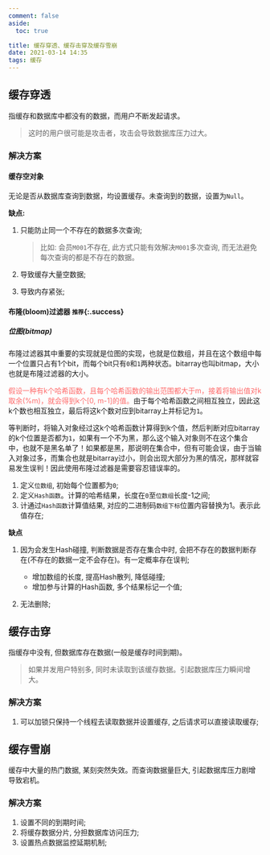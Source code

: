 ```yaml
---
comment: false
aside:
  toc: true

title: 缓存穿透、缓存击穿及缓存雪崩
date: 2021-03-14 14:35
tags: 缓存
---
```


## 缓存穿透

指缓存和数据库中都没有的数据，而用户不断发起请求。

> 这时的用户很可能是攻击者，攻击会导致数据库压力过大。

### 解决方案

#### 缓存空对象

无论是否从数据库查询到数据，均设置缓存。未查询到的数据，设置为`Null`。

**缺点:**

1. 只能防止同一个不存在的数据多次查询;

    > 比如: 会员`M001`不存在, 此方式只能有效解决`M001`多次查询, 而无法避免每次查询的都是不存在的数据。 

2. 导致缓存大量空数据;

3. 导致内存紧张;

#### 布隆(bloom)过滤器 `推荐`{:.success}

##### 位图(bitmap)

布隆过滤器其中重要的实现就是位图的实现，也就是位数组，并且在这个数组中每一个位置只占有1个bit，而每个bit只有`0`和`1`两种状态。bitarray也叫bitmap，大小也就是布隆过滤器的大小。

<font color='#FF6A6A'>假设一种有k个哈希函数，且每个哈希函数的输出范围都大于m，接着将输出值对k取余(%m)，就会得到k个[0, m-1]的值。</font>由于每个哈希函数之间相互独立，因此这k个数也相互独立，最后将这k个数对应到bitarray上并标记为`1`。

等判断时，将输入对象经过这k个哈希函数计算得到k个值，然后判断对应bitarray的k个位置是否都为`1`，如果有一个不为黑，那么这个输入对象则不在这个集合中，也就不是黑名单了！如果都是黑，那说明在集合中，但有可能会误，由于当输入对象过多，而集合也就是bitarray过小，则会出现大部分为黑的情况，那样就容易发生误判！因此使用布隆过滤器是需要容忍错误率的。

1. 定义`位数组`, 初始每个位置都为`0`;
2. 定义`Hash函数`。计算的哈希结果，长度在`0`至`位数组`长度-1之间;
3. 计通过`Hash函数`计算值结果, 对应的二进制码`数组下标`位置内容替换为1。表示此值存在;

**缺点**

1. 因为会发生Hash碰撞, 判断数据是否存在集合中时, 会把不存在的数据判断存在(不存在的数据一定不会存在)。有一定概率存在误判;

    * 增加数组的长度, 提高Hash散列, 降低碰撞;
    * 增加参与计算的Hash函数, 多个结果标记一个值;

2. 无法删除;

## 缓存击穿

指缓存中没有, 但数据库存在数据(一般是缓存时间到期)。 

> 如果并发用户特别多, 同时未读取到该缓存数据。引起数据库压力瞬间增大。

### 解决方案

1. 可以加锁只保持一个线程去读取数据并设置缓存, 之后请求可以直接读取缓存;

## 缓存雪崩

缓存中大量的热门数据, 某刻突然失效。而查询数据量巨大, 引起数据库压力剧增导致宕机。

### 解决方案

1. 设置不同的到期时间;
2. 将缓存数据分片, 分担数据库访问压力;
3. 设置热点数据监控延期机制;